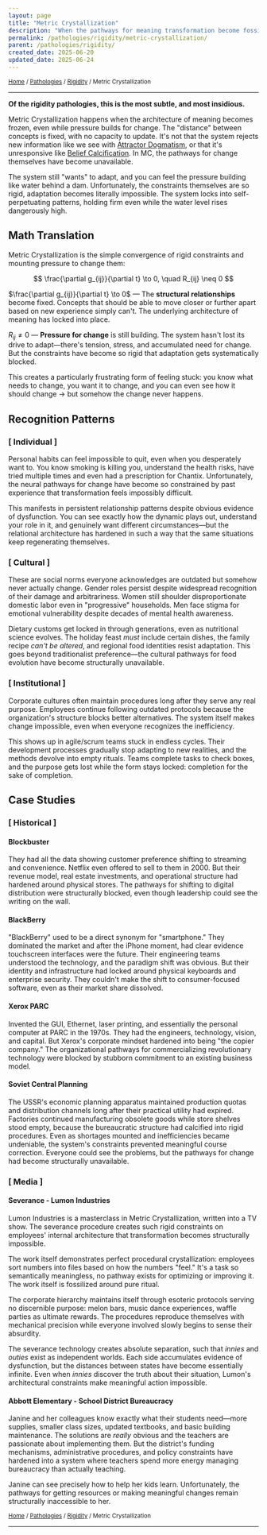 ```yaml
---
layout: page
title: "Metric Crystallization"
description: "When the pathways for meaning transformation become fossilized"
permalink: /pathologies/rigidity/metric-crystallization/
parent: /pathologies/rigidity/
created_date: 2025-06-20
updated_date: 2025-06-24
---
```


<small>[Home](/) / [Pathologies](/pathologies/) / [Rigidity](/pathologies/rigidity/) / Metric Crystallization</small>

---

**Of the rigidity pathologies, this is the most subtle, and most insidious.**

Metric Crystallization happens when the architecture of meaning becomes frozen, even while pressure builds for change. The "distance" between concepts is fixed, with no capacity to update. It's not that the system rejects new information like we see with [Attractor Dogmatism](/pathologies/rigidity/attractor-dogmatism/), or that it's unresponsive like [Belief Calcification](/pathologies/rigidity/belief-calcification/). In MC, the pathways for change themselves have become unavailable.

The system still "wants" to adapt, and you can feel the pressure building like water behind a dam. Unfortunately, the constraints themselves are so rigid, adaptation becomes literally impossible. The system locks into self-perpetuating patterns, holding firm even while the water level rises dangerously high.

## Math Translation

Metric Crystallization is the simple convergence of rigid constraints and mounting pressure to change them:

$$
\frac{\partial g_{ij}}{\partial t} \to 0, \quad R_{ij} \neq 0
$$

$\frac{\partial g_{ij}}{\partial t} \to 0$ — The **structural relationships** become fixed. Concepts that should be able to move closer or further apart based on new experience simply can't. The underlying architecture of meaning has locked into place.

$R_{ij} \neq 0$ — **Pressure for change** is still building. The system hasn't lost its drive to adapt—there's tension, stress, and accumulated need for change. But the constraints have become so rigid that adaptation gets systematically blocked.

This creates a particularly frustrating form of feeling stuck: you know what needs to change, you want it to change, and you can even see how it should change $\rightarrow$ but somehow the change never happens.

## Recognition Patterns

### [ Individual ]

Personal habits can feel impossible to quit, even when you desperately want to. You know smoking is killing you, understand the health risks, have tried multiple times and even had a prescription for Chantix. Unfortunately, the neural pathways for change have become so constrained by past experience that transformation feels impossibly difficult.

This manifests in persistent relationship patterns despite obvious evidence of dysfunction. You can see exactly how the dynamic plays out, understand your role in it, and genuinely want different circumstances—but the relational architecture has hardened in such a way that the same situations keep regenerating themselves.

### [ Cultural ]

These are social norms everyone acknowledges are outdated but somehow never actually change. Gender roles persist despite widespread recognition of their damage and arbitrariness. Women still shoulder disproportionate domestic labor even in "progressive" households. Men face stigma for emotional vulnerability despite decades of mental health awareness.

Dietary customs get locked in through generations, even as nutritional science evolves. The holiday feast *must* include certain dishes, the family recipe *can't be altered*, and regional food identities resist adaptation. This goes beyond traditionalist preference—the cultural pathways for food evolution have become structurally unavailable.

### [ Institutional ]

Corporate cultures often maintain procedures long after they serve any real purpose. Employees continue following outdated protocols because the organization's structure blocks better alternatives. The system itself makes change impossible, even when everyone recognizes the inefficiency.

This shows up in agile/scrum teams stuck in endless cycles. Their development processes gradually stop adapting to new realities, and the methods devolve into empty rituals. Teams complete tasks to check boxes, and the purpose gets lost while the form stays locked: completion for the sake of completion.

## Case Studies

### [ Historical ]

#### Blockbuster

They had all the data showing customer preference shifting to streaming and convenience. Netflix even offered to sell to them in 2000. But their revenue model, real estate investments, and operational structure had hardened around physical stores. The pathways for shifting to digital distribution were structurally blocked, even though leadership could see the writing on the wall.

#### BlackBerry

"BlackBerry" used to be a direct synonym for "smartphone." They dominated the market and after the iPhone moment, had clear evidence touchscreen interfaces were the future. Their engineering teams understood the technology, and the paradigm shift was obvious. But their identity and infrastructure had locked around physical keyboards and enterprise security. They couldn't make the shift to consumer-focused software, even as their market share dissolved.

#### Xerox PARC

Invented the GUI, Ethernet, laser printing, and essentially the personal computer at PARC in the 1970s. They had the engineers, technology, vision, and capital. But Xerox's corporate mindset hardened into being "the copier company." The organizational pathways for commercializing revolutionary technology were blocked by stubborn commitment to an existing business model.

#### Soviet Central Planning

The USSR's economic planning apparatus maintained production quotas and distribution channels long after their practical utility had expired. Factories continued manufacturing obsolete goods while store shelves stood empty, because the bureaucratic structure had calcified into rigid procedures. Even as shortages mounted and inefficiencies became undeniable, the system's constraints prevented meaningful course correction. Everyone could see the problems, but the pathways for change had become structurally unavailable.

### [ Media ]

#### Severance - Lumon Industries

Lumon Industries is a masterclass in Metric Crystallization, written into a TV show. The severance procedure creates such rigid constraints on employees' internal architecture that transformation becomes structurally impossible.

The work itself demonstrates perfect procedural crystallization: employees sort numbers into files based on how the numbers "feel." It's a task so semantically meaningless, no pathway exists for optimizing or improving it. The work itself is fossilized around pure ritual.

The corporate hierarchy maintains itself through esoteric protocols serving no discernible purpose: melon bars, music dance experiences, waffle parties as ultimate rewards. The procedures reproduce themselves with mechanical precision while everyone involved slowly begins to sense their absurdity.

The severance technology creates absolute separation, such that *innies* and *outies* exist as independent worlds. Each side accumulates evidence of dysfunction, but the distances between states have become essentially infinite. Even when *innies* discover the truth about their situation, Lumon's architectural constraints make meaningful action impossible.

#### Abbott Elementary - School District Bureaucracy

Janine and her colleagues know exactly what their students need—more supplies, smaller class sizes, updated textbooks, and basic building maintenance. The solutions are *really* obvious and the teachers are passionate about implementing them. But the district's funding mechanisms, administrative procedures, and policy constraints have hardened into a system where teachers spend more energy managing bureaucracy than actually teaching.

Janine can see precisely how to help her kids learn. Unfortunately, the pathways for getting resources or making meaningful changes remain structurally inaccessible to her.

<small>[Home](/) / [Pathologies](/pathologies/) / [Rigidity](/pathologies/rigidity/) / Metric Crystallization</small>

---